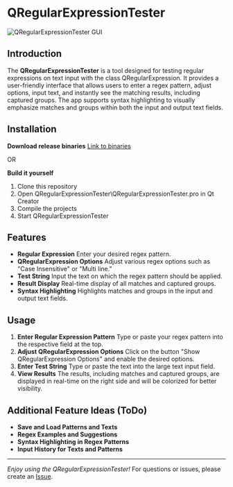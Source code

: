 # QRegularExpressionTester

![QRegularExpressionTester GUI](https://github.com/johbey/QRegularExpressionTester/images/gui.png?raw=true)

## Introduction

The **QRegularExpressionTester** is a tool designed for testing regular expressions on text input with the class QRegularExpression. 
It provides a user-friendly interface that allows users to enter a regex pattern, adjust options, input text, and instantly see the matching results, including captured groups. 
The app supports syntax highlighting to visually emphasize matches and groups within both the input and output text fields.

## Installation

**Download release binaries**
[Link to binaries](https://github.com/johbey/QRegularExpressionTester/releases)

OR

**Build it yourself**
1. Clone this repository
2. Open QRegularExpressionTester\QRegularExpressionTester.pro in Qt Creator
3. Compile the projects
4. Start QRegularExpressionTester

## Features

- **Regular Expression** Enter your desired regex pattern.
- **QRegularExpression Options** Adjust various regex options such as "Case Insensitive" or "Multi line."
- **Test String** Input the text on which the regex pattern should be applied.
- **Result Display** Real-time display of all matches and captured groups.
- **Syntax Highlighting** Highlights matches and groups in the input and output text fields.

## Usage

1. **Enter Regular Expression Pattern** Type or paste your regex pattern into the respective field at the top.
2. **Adjust QRegularExpression Options** Click on the button "Show QRegularExpression Options" and enable the desired options.
3. **Enter Test String** Type or paste the text into the large text input field.
4. **View Results** The results, including matches and captured groups, are displayed in real-time on the right side and will be colorized for better visibility.

## Additional Feature Ideas (ToDo)

- **Save and Load Patterns and Texts**
- **Regex Examples and Suggestions**
- **Syntax Highlighting in Regex Patterns**
- **Input History for Texts and Patterns**


---

*Enjoy using the QRegularExpressionTester!* For questions or issues, please create an [Issue](https://github.com/johbey/QRegularExpressionTester/issues).
